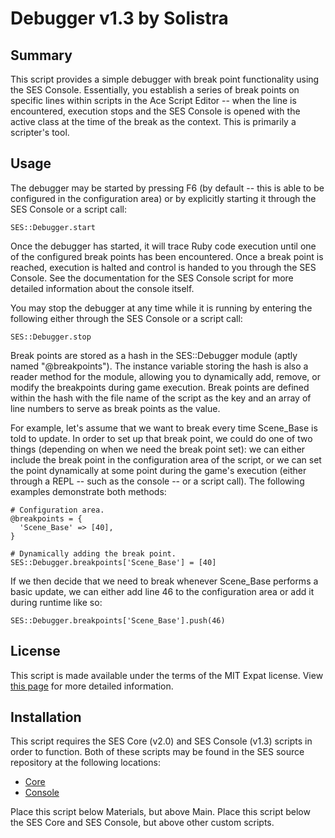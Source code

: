 
Debugger v1.3 by Solistra
=============================================================================

Summary
-----------------------------------------------------------------------------
  This script provides a simple debugger with break point functionality using
the SES Console. Essentially, you establish a series of break points on
specific lines within scripts in the Ace Script Editor -- when the line is
encountered, execution stops and the SES Console is opened with the active
class at the time of the break as the context. This is primarily a scripter's
tool.

Usage
-----------------------------------------------------------------------------
  The debugger may be started by pressing F6 (by default -- this is able to
be configured in the configuration area) or by explicitly starting it through 
the SES Console or a script call:

    SES::Debugger.start

  Once the debugger has started, it will trace Ruby code execution until one
of the configured break points has been encountered. Once a break point is
reached, execution is halted and control is handed to you through the SES
Console. See the documentation for the SES Console script for more detailed
information about the console itself.

  You may stop the debugger at any time while it is running by entering the
following either through the SES Console or a script call:

    SES::Debugger.stop

  Break points are stored as a hash in the SES::Debugger module (aptly named
"@breakpoints"). The instance variable storing the hash is also a reader
method for the module, allowing you to dynamically add, remove, or modify the
breakpoints during game execution. Break points are defined within the hash
with the file name of the script as the key and an array of line numbers to
serve as break points as the value.

  For example, let's assume that we want to break every time Scene_Base is
told to update. In order to set up that break point, we could do one of two
things (depending on when we need the break point set): we can either include
the break point in the configuration area of the script, or we can set the
point dynamically at some point during the game's execution (either through
a REPL -- such as the console -- or a script call). The following examples
demonstrate both methods:

    # Configuration area.
    @breakpoints = {
      'Scene_Base' => [40],
    }
    
    # Dynamically adding the break point.
    SES::Debugger.breakpoints['Scene_Base'] = [40]

  If we then decide that we need to break whenever Scene_Base performs a
basic update, we can either add line 46 to the configuration area or add it
during runtime like so:

    SES::Debugger.breakpoints['Scene_Base'].push(46)

License
-----------------------------------------------------------------------------
  This script is made available under the terms of the MIT Expat license.
View [this page](http://sesvxace.wordpress.com/license/) for more detailed
information.

Installation
-----------------------------------------------------------------------------
  This script requires the SES Core (v2.0) and SES Console (v1.3) scripts in
order to function. Both of these scripts may be found in the SES source
repository at the following locations:

* [Core](https://raw.github.com/sesvxace/core/master/lib/core.rb)
* [Console](https://raw.github.com/sesvxace/console/master/lib/console.rb)

Place this script below Materials, but above Main. Place this script below
the SES Core and SES Console, but above other custom scripts.

